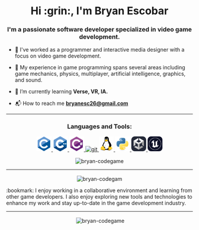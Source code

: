 <h1 align="center">Hi :grin:, I'm Bryan Escobar</h1>
<h3 align="center">I'm a passionate software developer specialized in video game development.</h3>

- 🔭 I've worked as a programmer and interactive media designer with a focus on video game development.
- :space_invader: My experience in game programming spans several areas including game mechanics, physics, multiplayer, artificial intelligence, graphics, and sound.

- 🌱 I’m currently learning **Verse, VR, IA.**

- :mailbox_with_mail: How to reach me **bryanesc26@gmail.com**

<hr/>
<h3 align="center">Languages and Tools:</h3>
<p align="center"> <a href="https://www.cprogramming.com/" target="_blank" rel="noreferrer"> <img src="https://raw.githubusercontent.com/devicons/devicon/master/icons/c/c-original.svg" alt="c" width="40" height="40"/> </a> <a href="https://www.w3schools.com/cpp/" target="_blank" rel="noreferrer"> <img src="https://raw.githubusercontent.com/devicons/devicon/master/icons/cplusplus/cplusplus-original.svg" alt="cplusplus" width="40" height="40"/> </a> <a href="https://www.w3schools.com/cs/" target="_blank" rel="noreferrer"> <img src="https://raw.githubusercontent.com/devicons/devicon/master/icons/csharp/csharp-original.svg" alt="csharp" width="40" height="40"/> </a> <a href="https://git-scm.com/" target="_blank" rel="noreferrer"> <img src="https://www.vectorlogo.zone/logos/git-scm/git-scm-icon.svg" alt="git" width="40" height="40"/> </a> <a href="https://www.linux.org/" target="_blank" rel="noreferrer"> <img src="https://raw.githubusercontent.com/devicons/devicon/master/icons/linux/linux-original.svg" alt="linux" width="40" height="40"/> </a> <a href="https://www.python.org" target="_blank" rel="noreferrer"> <img src="https://raw.githubusercontent.com/devicons/devicon/master/icons/python/python-original.svg" alt="python" width="40" height="40"/> </a> <a href="https://unity.com/" target="_blank" rel="noreferrer"> <img src="https://github.com/tandpfun/skill-icons/blob/main/icons/Unity-Dark.svg" alt="unity" width="40" height="40" style="fill: #ff0000;"/> </a> <a href="https://unrealengine.com/" target="_blank" rel="noreferrer"> <img src="https://github.com/tandpfun/skill-icons/blob/main/icons/UnrealEngine.svg" alt="unreal" width="40" height="40" style="fill: #ff0000;"/> </a> </p>

<p align="center"><img align="center" src="https://github-readme-stats-sigma-five.vercel.app/api/top-langs?username=bryan-codegame&show_icons=true&theme=dark&locale=en&layout=compact" alt="bryan-codegame" /></p>
<hr/>

<p align="center"><img  width="440" align="center" src="https://github-readme-streak-stats.herokuapp.com/?user=bryan-codegame&theme=dark" alt="bryan-codegam" /></p>
<p> :bookmark: I enjoy working in a collaborative environment and learning from other game developers. I also enjoy exploring new tools and technologies to enhance my work and stay up-to-date in the game development industry.</p>

<hr/>
<!--<h3 align="left">Connect with me:</h3> -->

<p align="center">&nbsp;<img width="430" align="center" src="https://github-readme-stats-sigma-five.vercel.app/api?username=bryan-codegame&show_icons=true&theme=dark&locale=en" alt="bryan-codegame" /></p>

